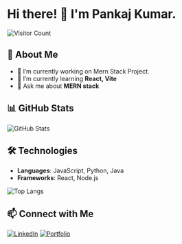 # Hi there! 👋 I'm Pankaj Kumar.  

![Visitor Count](https://visitor-badge.glitch.me/badge?page_id=PankajKumar9771)

## 🚀 About Me  
- 🔭 I’m currently working on Mern Stack Project.
- 🌱 I’m currently learning **React, Vite**
- 💬 Ask me about **MERN stack**

## 📊 GitHub Stats  
![GitHub Stats](https://github-readme-stats.vercel.app/api?username=PankajKumar9771&show_icons=true)

## 🛠️ Technologies  
- **Languages**: JavaScript, Python, Java  
- **Frameworks**: React, Node.js  

![Top Langs](https://github-readme-stats.vercel.app/api/top-langs/?username=PankajKumar&layout=compact)

## 📫 Connect with Me  
[![LinkedIn](https://img.shields.io/badge/LinkedIn-blue?logo=linkedin)](your-linkedin-url)
[![Portfolio](https://img.shields.io/badge/Portfolio-green)](your-portfolio-url)
